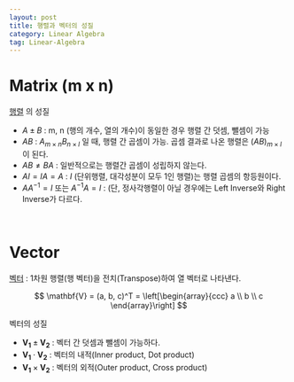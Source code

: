 ```yaml
---
layout: post
title: 행렬과 벡터의 성질
category: Linear Algebra
tag: Linear-Algebra
---
```




# Matrix (m x n)

[행렬]([https://ko.wikipedia.org/wiki/%ED%96%89%EB%A0%AC](https://ko.wikipedia.org/wiki/행렬)) 의 성질

- $A \pm B$ : m, n (행의 개수, 열의 개수)이 동일한 경우 행렬 간 덧셈, 뺄셈이 가능
- $AB$ : $A_{m \times n} B_{n \times l}$ 일 때, 행렬 간 곱셈이 가능. 곱셈 결과로 나온 행렬은 $(AB)_{m \times l}$ 이 된다.
- $AB \neq BA$  : 일반적으로는 행렬간 곱셈이 성립하지 않는다.
- $AI = IA = A$ : $I$ (단위행렬, 대각성분이 모두 1인 행렬)는 행렬 곱셈의 항등원이다.
- $AA^{-1} = I$ 또는 $A^{-1}A = I$ : (단, 정사각행렬이 아닐 경우에는 Left Inverse와 Right Inverse가 다르다.



<br/>

# Vector

[벡터]([https://ko.wikipedia.org/wiki/%EB%B2%A1%ED%84%B0_%EA%B3%B5%EA%B0%84](https://ko.wikipedia.org/wiki/벡터_공간)) : 1차원 행렬(행 벡터)을 전치(Transpose)하여 열 벡터로 나타낸다.


$$
\mathbf{V} = (a, b, c)^T = \left[\begin{array}{ccc} a \\ b \\ c \end{array}\right]
$$



벡터의 성질

- $\mathbf{V_1} \pm \mathbf{V_2}$  : 벡터 간 덧셈과 뺄셈이 가능하다.
- $\mathbf{V_1} \cdot \mathbf{V_2}$ : 벡터의 내적(Inner product, Dot product)
- $\mathbf{V_1} \times \mathbf{V_2}$ : 벡터의 외적(Outer product, Cross product)